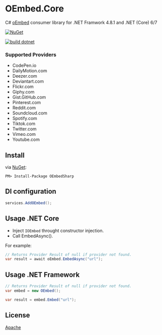 # OEmbed.Core

C# [oEmbed](https://oembed.com) consumer library for .NET Framwork 4.8.1 and .NET (Core) 6/7

[![NuGet](https://img.shields.io/nuget/v/OEmbed.Core.svg)](https://nuget.org/packages/OEmbed.Core)

[![build dotnet](https://github.com/w8tcha/OEmbed.Core/actions/workflows/build.yml/badge.svg)](https://github.com/w8tcha/OEmbed.Core/actions/workflows/build.yml)

### Supported Providers
* CodePen.io
* DailyMotion.com
* Deezer.com
* Deviantart.com
* Flickr.com
* Giphy.com
* Gist.GitHub.com
* Pinterest.com
* Reddit.com
* Soundcloud.com
* Spotify.com
* Tiktok.com
* Twitter.com
* Vimeo.com
* Youtube.com

## Install
via [NuGet](https://www.nuget.org/packages/OEmbedSharp):
```
PM> Install-Package OEmbedSharp
```

## DI configuration

```C#
services.AddOEmbed();
```

## Usage .NET Core

* Inject `IOEmbed` throught constructor injection.
* Call EmbedAsync().

For example:
```C#
// Returns Provider Result of null if provider not found.
var result = await oEmbed.EmbedAsync("url");
```

## Usage .NET Framework

```C#
// Returns Provider Result of null if provider not found.
var embed = new OEmbed();

var result = embed.Embed("url");
```

## License
[Apache](LICENSE)
